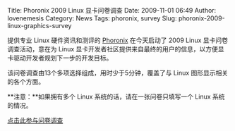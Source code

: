 Title: Phoronix 2009 Linux 显卡问卷调查
Date: 2009-11-01 06:49
Author: lovenemesis
Category: News
Tags: phoronix, survey
Slug: phoronix-2009-linux-graphics-survey

提供专业 Linux 硬件资讯和测评的
[Phoronix](http://www.phoronix.com/scan.php?page=home) 在今天启动了 2009
Linux 显卡问卷调查活动，意在为 Linux
显卡开发者社区提供来自最终的用户的信息，以方便显卡驱动开发者规划下一步的开发目标。

该问卷调查由13个多项选择组成，用时少于5分钟，覆盖了与 Linux
图形显示相关的各个方面。

**注意：**如果拥有多个 Linux 系统的话，请在一张问卷只填写一个 Linux
系统的情况。

[点击此参与问卷调查](http://www.phoronix.com/scan.php?page=lgs_2009)
